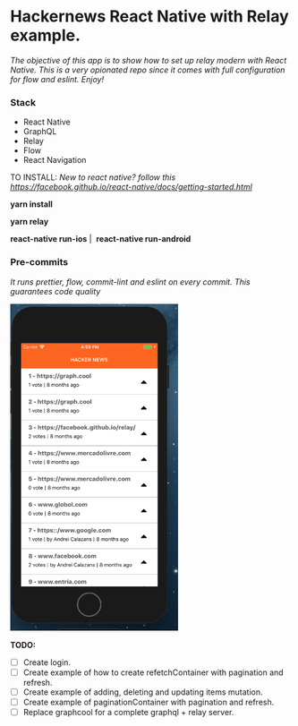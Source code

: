 
# Hackernews React Native with Relay example.
*The objective of this app is to show how to set up relay modern with React Native. This is a very opionated repo since it comes with full configuration for flow and eslint. Enjoy!*


### Stack
* React Native
* GraphQL
* Relay
* Flow
* React Navigation



TO INSTALL:
*New to react native? follow this https://facebook.github.io/react-native/docs/getting-started.html*

**yarn install**

**yarn relay**

**react-native run-ios** |  **react-native run-android**
 


### Pre-commits
  *It runs prettier, flow, commit-lint and eslint on every commit. This guarantees code quality*




<img src="/docs/linkList.png" width="300"/>

**TODO:**
- [ ] Create login.
- [ ] Create example of how to create refetchContainer with pagination and refresh.
- [ ] Create example of adding, deleting and updating items mutation.
- [ ] Create example of paginationContainer with pagination and refresh.
- [ ] Replace graphcool for a complete graphql + relay server.
